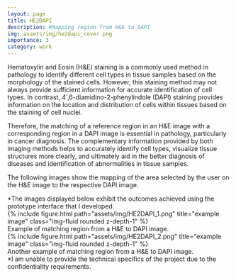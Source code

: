 ```yaml
---
layout: page
title: HE2DAPI
description: #Mapping region from H&E to DAPI
img: assets/img/he2dapi_cover.png
importance: 3
category: work
---
```


Hematoxylin and Eosin (H&E) staining is a commonly used method in pathology to identify different cell types in tissue samples based on the morphology of the stained cells. However, this staining method may not always provide sufficient information for accurate identification of cell types. In contrast, 4',6-diamidino-2-phenylindole (DAPI) staining provides information on the location and distribution of cells within tissues based on the staining of cell nuclei.

Therefore, the matching of a reference region in an H&E image with a corresponding region in a DAPI image is essential in pathology, particularly in cancer diagnosis. The complementary information provided by both imaging methods helps to accurately identify cell types, visualize tissue structures more clearly, and ultimately aid in the better diagnosis of diseases and identification of abnormalities in tissue samples.

The following images show the mapping of the area selected by the user on the H&E image to the respective DAPI image.

<div class="caption">
    *The images displayed below exhibit the outcomes achieved using the prototype interface that I developed.
</div>

<div class="caption">
</div>
<div class="row">
    <div class="col-sm mt-3 mt-md-0">
        {% include figure.html path="assets/img/HE2DAPI_1.png" title="example image" class="img-fluid rounded z-depth-1" %}
    </div>
</div>
<div class="caption">
    Example of matching region from a H&E to DAPI image. 
</div>


<div class="caption">
</div>
<div class="row">
    <div class="col-sm mt-3 mt-md-0">
        {% include figure.html path="assets/img/HE2DAPI_2.png" title="example image" class="img-fluid rounded z-depth-1" %}
    </div>
</div>
<div class="caption">
    Another example of matching region from a H&E to DAPI image. 
</div>

<div class="caption">
    *I am unable to provide the technical specifics of the project due to the confidentiality requirements.
</div>

